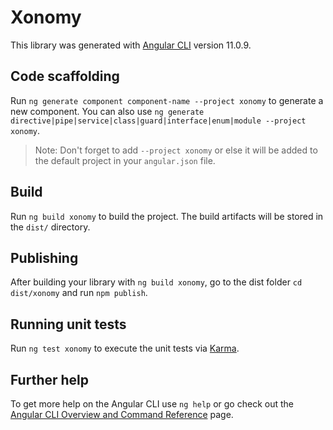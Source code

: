 # Xonomy

This library was generated with [Angular CLI](https://github.com/angular/angular-cli) version 11.0.9.

## Code scaffolding

Run `ng generate component component-name --project xonomy` to generate a new component. You can also use `ng generate directive|pipe|service|class|guard|interface|enum|module --project xonomy`.
> Note: Don't forget to add `--project xonomy` or else it will be added to the default project in your `angular.json` file. 

## Build

Run `ng build xonomy` to build the project. The build artifacts will be stored in the `dist/` directory.

## Publishing

After building your library with `ng build xonomy`, go to the dist folder `cd dist/xonomy` and run `npm publish`.

## Running unit tests

Run `ng test xonomy` to execute the unit tests via [Karma](https://karma-runner.github.io).

## Further help

To get more help on the Angular CLI use `ng help` or go check out the [Angular CLI Overview and Command Reference](https://angular.io/cli) page.
